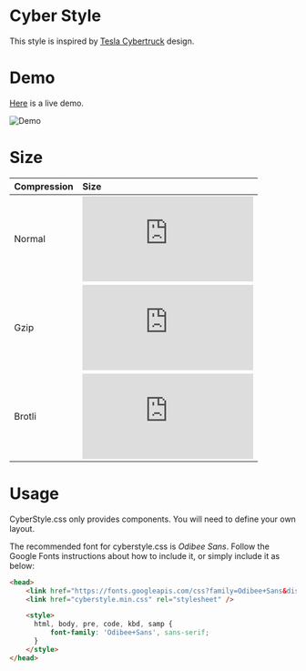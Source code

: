 # Cyber Style

This style is inspired by [Tesla Cybertruck](https://www.tesla.com/cybertruck/) design.

# Demo

[Here](https://htmlpreview.github.io/?https://github.com/0xbsec/cyberstyle.css/blob/master/demo/demo.html) is a live demo.

![Demo](demo/demo.gif)

# Size

 Compression | Size
:------------|:---------------------------------------------------------------------------------|
Normal  | ![](https://img.badgesize.io/0xbsec/cyberstyle.css/master/dist/cyberstyle.min.css)
Gzip | ![](https://img.badgesize.io/0xbsec/cyberstyle.css/master/dist/cyberstyle.min.css?compression=gzip)
Brotli  | ![](https://img.badgesize.io/0xbsec/cyberstyle.css/master/dist/cyberstyle.min.css?compression=brotli)


# Usage

CyberStyle.css only provides components. You will need to define your own layout.

The recommended font for cyberstyle.css is *Odibee Sans*. Follow the Google Fonts instructions about how to include it, or simply include it as below:

```html
<head>
    <link href="https://fonts.googleapis.com/css?family=Odibee+Sans&display=swap" rel="stylesheet">
    <link href="cyberstyle.min.css" rel="stylesheet" />

    <style>
      html, body, pre, code, kbd, samp {
          font-family: 'Odibee+Sans', sans-serif;
      }
    </style>
</head>
```
